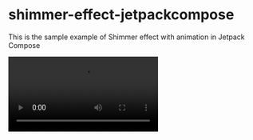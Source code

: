 # shimmer-effect-jetpackcompose
This is the sample example of Shimmer effect with animation in Jetpack Compose

![Video](https://github.com/gauravdubey/shimmer-effect-jetpackcompose/blob/main/app/src/main/res/raw/shimmer_demo.mp4)
